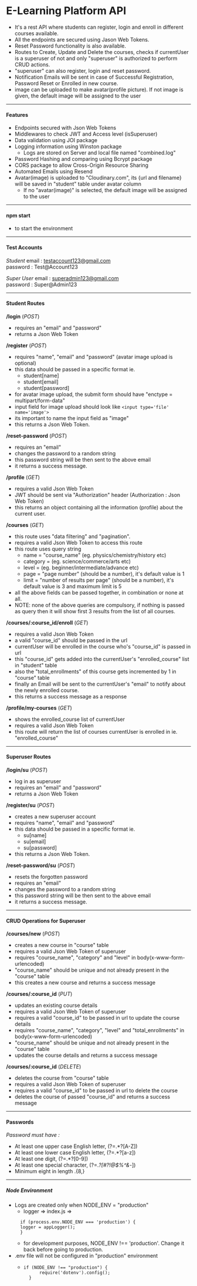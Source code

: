 # E-Learning Platform API

- It's a rest API where students can register, login and enroll in different courses available.
- All the endpoints are secured using Jason Web Tokens.
- Reset Password functionality is also available.
- Routes to Create, Update and Delete the courses, checks if currentUser is a superuser of not and only "superuser" is authorized to perform CRUD actions.
- "superuser" can also register, login and reset password.
- Notification Emails will be sent in case of Successful Registration, Password Reset or Enrolled in new course.
- image can be uploaded to make avatar(profile picture). If not image is given, the default image will be assigned to the user

---

#### Features

- Endpoints secured with Json Web Tokens
- Middlewares to check JWT and Access level (isSuperuser)
- Data validation using JOI package
- Logging information using Winston package
  - Logs are stored on Server and local file named "combined.log"
- Password Hashing and comparing using Bcrypt package
- CORS package to allow Cross-Origin Resource Sharing
- Automated Emails using Resend
- Avatar(image) is uploaded to "Cloudinary.com", its {url and filename} will be saved in "student" table under avatar column
  - If no "avatar(image)" is selected, the default image will be assigned to the user

---

#### npm start

- to start the environment

---

#### Test Accounts

_Student_
email : testaccount123@gmail.com  
password : Test@Account123

_Super User_
email : superadmin123@gmail.com  
password : Super@Admin123

---

#### Student Routes

**/login** (_POST_)

- requires an "email" and "password"
- returns a Json Web Token

**/register** (_POST_)

- requires "name", "email" and "password" (avatar image upload is optional)
- this data should be passed in a specific format ie.
  - student[name]
  - student[email]
  - student[password]
- for avatar image upload, the submit form should have "enctype = multipart/form-data"
- input field for image upload should look like `<input type='file' name='image'>`
- its important to name the input field as "image"
- this returns a Json Web Token.

**/reset-password** (_POST_)

- requires an "email"
- changes the password to a random string
- this password string will be then sent to the above email
- it returns a success message.

**/profile** (_GET_)

- requires a valid Json Web Token
- JWT should be sent via "Authorization" header (Authorization : Json Web Token)
- this returns an object containing all the information (profile) about the current user.

**/courses** (_GET_)

- this route uses "data filtering" and "pagination".
- requires a valid Json Web Token to access this route
- this route uses query string
  - name = "course_name" (eg. physics/chemistry/history etc)
  - category = (eg. science/commerce/arts etc)
  - level = (eg. beginner/intermediate/advance etc)
  - page = "page number" (should be a number), it's default value is 1
  - limit = "number of results per page" (should be a number), it's default value is 3 and maximum limit is 5
- all the above fields can be passed together, in combination or none at all.
- NOTE: none of the above queries are compulsory, if nothing is passed as query then it will show first 3 results from the list of all courses.

**/courses/:course_id/enroll** (_GET_)

- requires a valid Json Web Token
- a valid "course_id" should be passed in the url
- currentUser will be enrolled in the course who's "course_id" is passed in url
- this "course_id" gets added into the currentUser's "enrolled_course" list in "student" table
- also the "total_enrollments" of this course gets incremented by 1 in "course" table
- finally an Email will be sent to the currentUser's "email" to notify about the newly enrolled course.
- this returns a success message as a response

**/profile/my-courses** (_GET_)

- shows the enrolled_course list of currentUser
- requires a valid Json Web Token
- this route will return the list of courses currentUser is enrolled in ie. "enrolled_course"

---

#### Superuser Routes

**/login/su** (_POST_)

- log in as superuser
- requires an "email" and "password"
- returns a Json Web Token

**/register/su** (_POST_)

- creates a new superuser account
- requires "name", "email" and "password"
- this data should be passed in a specific format ie.
  - su[name]
  - su[email]
  - su[password]
- this returns a Json Web Token.

**/reset-password/su** (_POST_)

- resets the forgotten password
- requires an "email"
- changes the password to a random string
- this password string will be then sent to the above email
- it returns a success message.

---

#### CRUD Operations for Superuser

**/courses/new** (_POST_)

- creates a new course in "course" table
- requires a valid Json Web Token of superuser
- requires "course_name", "category" and "level" in body(x-www-form-urlencoded)
- "course_name" should be unique and not already present in the "course" table
- this creates a new course and returns a success message

**/courses/:course_id** (_PUT_)

- updates an existing course details
- requires a valid Json Web Token of superuser
- requires a valid "course_id" to be passed in url to update the course details
- requires "course_name", "category", "level" and "total_enrollments" in body(x-www-form-urlencoded)
- "course_name" should be unique and not already present in the "course" table
- updates the course details and returns a success message

**/courses/:course_id** (_DELETE_)

- deletes the course from "course" table
- requires a valid Json Web Token of superuser
- requires a valid "course_id" to be passed in url to delete the course
- deletes the course of passed "course_id" and returns a success message

---

#### Passwords

_Password must have :_

- At least one upper case English letter, (?=.\*?[A-Z])
- At least one lower case English letter, (?=.\*?[a-z])
- At least one digit, (?=.\*?[0-9])
- At least one special character, (?=._?[#?!@$%^&_-])
- Minimum eight in length .{8,}

---

##### Node Environment

- Logs are created only when NODE_ENV = "production"
  - logger => index.js =>
  ```
    if (process.env.NODE_ENV === 'production') {
    logger = appLogger();
    }
  ```
  - for development purposes, NODE_ENV !== 'production'. Change it back before going to production.
- .env file will not be configured in "production" environment
  - ```
    if (NODE_ENV !== "production") {
          require('dotenv').config();
      }
    ```
